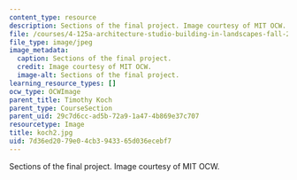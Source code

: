 ```yaml
---
content_type: resource
description: Sections of the final project. Image courtesy of MIT OCW.
file: /courses/4-125a-architecture-studio-building-in-landscapes-fall-2005/7d36ed2079e04cb3943365d036ecebf7_koch2.jpg
file_type: image/jpeg
image_metadata:
  caption: Sections of the final project.
  credit: Image courtesy of MIT OCW.
  image-alt: Sections of the final project.
learning_resource_types: []
ocw_type: OCWImage
parent_title: Timothy Koch
parent_type: CourseSection
parent_uid: 29c7d6cc-ad5b-72a9-1a47-4b869e37c707
resourcetype: Image
title: koch2.jpg
uid: 7d36ed20-79e0-4cb3-9433-65d036ecebf7
---
```

Sections of the final project. Image courtesy of MIT OCW.

